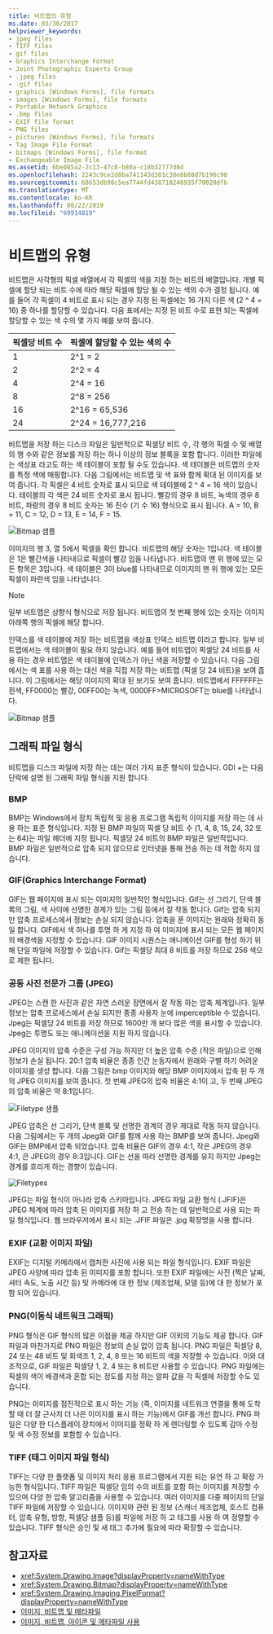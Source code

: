 ```yaml
---
title: 비트맵의 유형
ms.date: 03/30/2017
helpviewer_keywords:
- jpeg files
- TIFF files
- gif files
- Graphics Interchange Format
- Joint Photographic Experts Group
- .jpeg files
- .gif files
- graphics [Windows Forms], file formats
- images [Windows Forms], file formats
- Portable Network Graphics
- .bmp files
- EXIF file format
- PNG files
- pictures [Windows Forms], file formats
- Tag Image File Format
- bitmaps [Windows Forms], file format
- Exchangeable Image File
ms.assetid: 6be085a2-2c13-47c8-b80a-c18b32777d8d
ms.openlocfilehash: 2243c9ce2d8ba741143d301c38e8b88d7b196c98
ms.sourcegitcommit: 68653db98c5ea7744fd438710248935f70020dfb
ms.translationtype: MT
ms.contentlocale: ko-KR
ms.lasthandoff: 08/22/2019
ms.locfileid: "69914819"
---
```

# <a name="types-of-bitmaps"></a>비트맵의 유형
비트맵은 사각형의 픽셀 배열에서 각 픽셀의 색을 지정 하는 비트의 배열입니다. 개별 픽셀에 할당 되는 비트 수에 따라 해당 픽셀에 할당 될 수 있는 색의 수가 결정 됩니다. 예를 들어 각 픽셀이 4 비트로 표시 되는 경우 지정 된 픽셀에는 16 가지 다른 색 (2 ^ 4 = 16) 중 하나를 할당할 수 있습니다. 다음 표에서는 지정 된 비트 수로 표현 되는 픽셀에 할당할 수 있는 색 수의 몇 가지 예를 보여 줍니다.  
  
|픽셀당 비트 수|픽셀에 할당할 수 있는 색의 수|  
|--------------------|------------------------------------------------------|  
|1|2^1 = 2|  
|2|2^2 = 4|  
|4|2^4 = 16|  
|8|2^8 = 256|  
|16|2^16 = 65,536|  
|24|2^24 = 16,777,216|  
  
 비트맵을 저장 하는 디스크 파일은 일반적으로 픽셀당 비트 수, 각 행의 픽셀 수 및 배열의 행 수와 같은 정보를 저장 하는 하나 이상의 정보 블록을 포함 합니다. 이러한 파일에는 색상표 라고도 하는 색 테이블이 포함 될 수도 있습니다. 색 테이블은 비트맵의 숫자를 특정 색에 매핑합니다. 다음 그림에서는 비트맵 및 색 표와 함께 확대 된 이미지를 보여 줍니다. 각 픽셀은 4 비트 숫자로 표시 되므로 색 테이블에 2 ^ 4 = 16 색이 있습니다. 테이블의 각 색은 24 비트 숫자로 표시 됩니다. 빨강의 경우 8 비트, 녹색의 경우 8 비트, 파랑의 경우 8 비트 숫자는 16 진수 (기 수 16) 형식으로 표시 됩니다. A = 10, B = 11, C = 12, D = 13, E = 14, F = 15.  
  
 ![Bitmap 샘플](./media/aboutgdip03-art01.gif "AboutGdip03_Art01")  
  
 이미지의 행 3, 열 5에서 픽셀을 확인 합니다. 비트맵의 해당 숫자는 1입니다. 색 테이블은 1은 빨간색을 나타내므로 픽셀이 빨강 임을 나타냅니다. 비트맵의 맨 위 행에 있는 모든 항목은 3입니다. 색 테이블은 3이 blue를 나타내므로 이미지의 맨 위 행에 있는 모든 픽셀이 파란색 임을 나타냅니다.  
  
> [!NOTE]
> 일부 비트맵은 상향식 형식으로 저장 됩니다. 비트맵의 첫 번째 행에 있는 숫자는 이미지 아래쪽 행의 픽셀에 해당 합니다.  
  
 인덱스를 색 테이블에 저장 하는 비트맵을 색상표 인덱스 비트맵 이라고 합니다. 일부 비트맵에서는 색 테이블이 필요 하지 않습니다. 예를 들어 비트맵이 픽셀당 24 비트를 사용 하는 경우 비트맵은 색 테이블에 인덱스가 아닌 색을 저장할 수 있습니다. 다음 그림에서는 색 표를 사용 하는 대신 색을 직접 저장 하는 비트맵 (픽셀 당 24 비트)을 보여 줍니다. 이 그림에서는 해당 이미지의 확대 된 보기도 보여 줍니다. 비트맵에서 FFFFFF는 흰색, FF0000는 빨강, 00FF00는 녹색, 0000FF>MICROSOFT는 blue를 나타냅니다.  
  
 ![Bitmap 샘플](./media/aboutgdip03-art02.gif "AboutGdip03_Art02")  
  
## <a name="graphics-file-formats"></a>그래픽 파일 형식  
 비트맵을 디스크 파일에 저장 하는 데는 여러 가지 표준 형식이 있습니다. GDI +는 다음 단락에 설명 된 그래픽 파일 형식을 지원 합니다.  
  
### <a name="bmp"></a>BMP  
 BMP는 Windows에서 장치 독립적 및 응용 프로그램 독립적 이미지를 저장 하는 데 사용 하는 표준 형식입니다. 지정 된 BMP 파일의 픽셀 당 비트 수 (1, 4, 8, 15, 24, 32 또는 64)는 파일 헤더에 지정 됩니다. 픽셀당 24 비트의 BMP 파일은 일반적입니다. BMP 파일은 일반적으로 압축 되지 않으므로 인터넷을 통해 전송 하는 데 적합 하지 않습니다.  
  
### <a name="graphics-interchange-format-gif"></a>GIF(Graphics Interchange Format)  
 GIF는 웹 페이지에 표시 되는 이미지의 일반적인 형식입니다. Gif는 선 그리기, 단색 블록의 그림, 색 사이에 선명한 경계가 있는 그림 등에서 잘 작동 합니다. Gif는 압축 되지만 압축 프로세스에서 정보는 손실 되지 않습니다. 압축을 푼 이미지는 원래와 정확히 동일 합니다. GIF에서 색 하나를 투명 하 게 지정 하 여 이미지에 표시 되는 모든 웹 페이지의 배경색을 지정할 수 있습니다. GIF 이미지 시퀀스는 애니메이션 GIF를 형성 하기 위해 단일 파일에 저장할 수 있습니다. Gif는 픽셀당 최대 8 비트를 저장 하므로 256 색으로 제한 됩니다.  
  
### <a name="joint-photographic-experts-group-jpeg"></a>공동 사진 전문가 그룹 (JPEG)  
 JPEG는 스캔 한 사진과 같은 자연 스러운 장면에서 잘 작동 하는 압축 체계입니다. 일부 정보는 압축 프로세스에서 손실 되지만 종종 사용자 눈에 imperceptible 수 있습니다. Jpeg는 픽셀당 24 비트를 저장 하므로 1600만 개 보다 많은 색을 표시할 수 있습니다. Jpeg는 투명도 또는 애니메이션을 지원 하지 않습니다.  
  
 JPEG 이미지의 압축 수준은 구성 가능 하지만 더 높은 압축 수준 (작은 파일)으로 인해 정보가 손실 됩니다. 20:1 압축 비율은 종종 인간 눈동자에서 원래와 구별 하기 어려운 이미지를 생성 합니다. 다음 그림은 bmp 이미지와 해당 BMP 이미지에서 압축 된 두 개의 JPEG 이미지를 보여 줍니다. 첫 번째 JPEG의 압축 비율은 4:1이 고, 두 번째 JPEG의 압축 비율은 약 8:1입니다.  
  
 ![Filetype 샘플](./media/aboutgdip03-art03.gif "AboutGdip03_Art03")  
  
 JPEG 압축은 선 그리기, 단색 블록 및 선명한 경계의 경우 제대로 작동 하지 않습니다. 다음 그림에서는 두 개의 Jpeg와 GIF를 함께 사용 하는 BMP를 보여 줍니다. Jpeg와 GIF는 BMP에서 압축 되었습니다. 압축 비율은 GIF의 경우 4:1, 작은 JPEG의 경우 4:1, 큰 JPEG의 경우 8:3입니다. GIF는 선을 따라 선명한 경계를 유지 하지만 Jpeg는 경계를 흐리게 하는 경향이 있습니다.  
  
 ![Filetypes](./media/aboutgdip03-art03a.gif "AboutGdip03_Art03A")  
  
 JPEG는 파일 형식이 아니라 압축 스키마입니다. JPEG 파일 교환 형식 (.JFIF)은 JPEG 체계에 따라 압축 된 이미지를 저장 하 고 전송 하는 데 일반적으로 사용 되는 파일 형식입니다. 웹 브라우저에서 표시 되는 .JFIF 파일은 .jpg 확장명을 사용 합니다.  
  
### <a name="exchangeable-image-file-exif"></a>EXIF (교환 이미지 파일)  
 EXIF는 디지털 카메라에서 캡처한 사진에 사용 되는 파일 형식입니다. EXIF 파일은 JPEG 사양에 따라 압축 된 이미지를 포함 합니다. 또한 EXIF 파일에는 사진 (찍은 날짜, 셔터 속도, 노출 시간 등) 및 카메라에 대 한 정보 (제조업체, 모델 등)에 대 한 정보가 포함 되어 있습니다.  
  
### <a name="portable-network-graphics-png"></a>PNG(이동식 네트워크 그래픽)  
 PNG 형식은 GIF 형식의 많은 이점을 제공 하지만 GIF 이외의 기능도 제공 합니다. GIF 파일과 마찬가지로 PNG 파일은 정보의 손실 없이 압축 됩니다. PNG 파일은 픽셀당 8, 24 또는 48 비트 및 회색조 1, 2, 4, 8 또는 16 비트의 색을 저장할 수 있습니다. 이와 대조적으로, GIF 파일은 픽셀당 1, 2, 4 또는 8 비트만 사용할 수 있습니다. PNG 파일에는 픽셀의 색이 배경색과 혼합 되는 정도를 지정 하는 알파 값을 각 픽셀에 저장할 수도 있습니다.  
  
 PNG는 이미지를 점진적으로 표시 하는 기능 (즉, 이미지를 네트워크 연결을 통해 도착할 때 더 잘 근사치 더 나은 이미지를 표시 하는 기능)에서 GIF를 개선 합니다. PNG 파일은 다양 한 디스플레이 장치에서 이미지를 정확 하 게 렌더링할 수 있도록 감마 수정 및 색 수정 정보를 포함할 수 있습니다.  
  
### <a name="tag-image-file-format-tiff"></a>TIFF (태그 이미지 파일 형식)  
 TIFF는 다양 한 플랫폼 및 이미지 처리 응용 프로그램에서 지원 되는 유연 하 고 확장 가능한 형식입니다. TIFF 파일은 픽셀당 임의 수의 비트를 포함 하는 이미지를 저장할 수 있으며 다양 한 압축 알고리즘을 사용할 수 있습니다. 여러 이미지를 다중 페이지의 단일 TIFF 파일에 저장할 수 있습니다. 이미지와 관련 된 정보 (스캐너 제조업체, 호스트 컴퓨터, 압축 유형, 방향, 픽셀당 샘플 등)를 파일에 저장 하 고 태그를 사용 하 여 정렬할 수 있습니다. TIFF 형식은 승인 및 새 태그 추가에 필요에 따라 확장할 수 있습니다.  
  
## <a name="see-also"></a>참고자료

- <xref:System.Drawing.Image?displayProperty=nameWithType>
- <xref:System.Drawing.Bitmap?displayProperty=nameWithType>
- <xref:System.Drawing.Imaging.PixelFormat?displayProperty=nameWithType>
- [이미지, 비트맵 및 메타파일](images-bitmaps-and-metafiles.md)
- [이미지, 비트맵, 아이콘 및 메타파일 사용](working-with-images-bitmaps-icons-and-metafiles.md)
